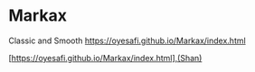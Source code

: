 # Markax
Classic and Smooth
https://oyesafi.github.io/Markax/index.html

[https://oyesafi.github.io/Markax/index.html],(Shan)